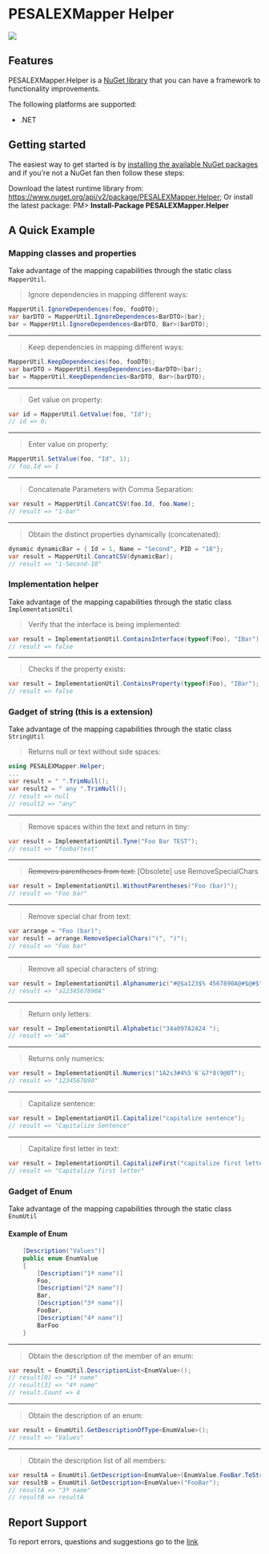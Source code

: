 # PESALEXMapper Helper
![](https://img.shields.io/nuget/v/PESALEXMapper.Helper.svg)

## Features
PESALEXMapper.Helper is a [NuGet library](https://www.nuget.org/api/v2/package/PESALEXMapper.Helper) that you can have a framework to functionality improvements.

The following platforms are supported:
- .NET

## Getting started
The easiest way to get started is by [installing the available NuGet packages](https://www.nuget.org/packages/PESALEXMapper.Helper) and if you're not a NuGet fan then follow these steps:

Download the latest runtime library from: https://www.nuget.org/api/v2/package/PESALEXMapper.Helper;
Or install the latest package:
PM> **Install-Package PESALEXMapper.Helper**

## A Quick Example

### Mapping classes and properties
Take advantage of the mapping capabilities through the static class ```MapperUtil```.

> Ignore dependencies in mapping different ways:
```csharp
MapperUtil.IgnoreDependences(foo, fooDTO);
var barDTO = MapperUtil.IgnoreDependences<BarDTO>(bar);
bar = MapperUtil.IgnoreDependences<BarDTO, Bar>(barDTO);
```

------------

> Keep dependencies in mapping different ways:
```csharp
MapperUtil.KeepDependencies(foo, fooDTO);
var barDTO = MapperUtil.KeepDependencies<BarDTO>(bar);
bar = MapperUtil.KeepDependencies<BarDTO, Bar>(barDTO);
```

------------

> Get value on property:
```csharp
var id = MapperUtil.GetValue(foo, "Id");
// id => 0;
```

------------

> Enter value on property:
```csharp
MapperUtil.SetValue(foo, "Id", 1);
// foo.Id => 1
```

------------

> Concatenate Parameters with Comma Separation:
```csharp
var result = MapperUtil.ConcatCSV(foo.Id, foo.Name);
// result => "1-bar"
```

------------

> Obtain the distinct properties dynamically (concatenated):
```csharp
dynamic dynamicBar = { Id = 1, Name = "Second", PID = "10"};
var result = MapperUtil.ConcatCSV(dynamicBar);
// result => "1-Second-10"
```

### Implementation helper
Take advantage of the mapping capabilities through the static class  ```ImplementationUtil```

> Verify that the interface is being implemented:
```csharp
var result = ImplementationUtil.ContainsInterface(typeof(Foo), "IBar");
// result => false
```

------------

> Checks if the property exists:
```csharp
var result = ImplementationUtil.ContainsProperty(typeof(Foo), "IBar");
// result => false
```

### Gadget of string (this is a extension)
Take advantage of the mapping capabilities through the static class  ```StringUtil```

> Returns null or text without side spaces:
```csharp
using PESALEXMapper.Helper;
...
var result = " ".TrimNull();
var result2 = " any ".TrimNull();
// result => null
// result2 => "any"
```

------------

> Remove spaces within the text and return in tiny:
```csharp
var result = ImplementationUtil.Tyne("Foo Bar TEST");
// result => "foobartest"
```

------------

> ~~Removes parentheses from text:~~
[Obsolete] use RemoveSpecialChars
```csharp
var result = ImplementationUtil.WithoutParentheses("Foo (bar)");
// result => "Foo bar"
```

------------

> Remove special char from text:
```csharp
var arrange = "Foo (bar)";
var result = arrange.RemoveSpecialChars("(", ")");
// result => "Foo bar"
```

------------

> Remove all special characters of string:
```csharp
var result = ImplementationUtil.Alphanumeric("#@$a123$% 4567890A@#$@#$");
// result => "a1234567890A"
```

------------

> Return only letters:
```csharp
var result = ImplementationUtil.Alphabetic("34a097A2424 ");
// result => "aA"
```

------------

> Returns only numerics:
```csharp
var result = ImplementationUtil.Numerics("1A2s3#4%5¨6¨&7*8(9@0T");
// result => "1234567890"
```

------------

> Capitalize sentence:
```csharp
var result = ImplementationUtil.Capitalize("capitalize sentence");
// result => "Capitalize Sentence"
```

------------

> Capitalize first letter in text:
```csharp
var result = ImplementationUtil.CapitalizeFirst("capitalize first letter");
// result => "Capitalize first letter"
```

### Gadget of Enum
Take advantage of the mapping capabilities through the static class  ```EnumUtil```

#### Example of Enum
```csharp
    [Description("Values")]
    public enum EnumValue
    {
        [Description("1ª name")]
        Foo,
        [Description("2ª name")]
        Bar,
        [Description("3ª name")]
        FooBar,
        [Description("4ª name")]
        BarFoo
    }
```

------------

> Obtain the description of the member of an enum:
```csharp
var result = EnumUtil.DescriptionList<EnumValue>();
// result[0] => "1ª name"
// result[3] => "4ª name"
// result.Count => 4
```

------------

> Obtain the description of an enum:
```csharp
var result = EnumUtil.GetDescriptionOfType<EnumValue>();
// result => "Values"
```

------------

> Obtain the description list of all members:
```csharp
var resultA = EnumUtil.GetDescription<EnumValue>(EnumValue.FooBar.ToString());
var resultB = EnumUtil.GetDescription<EnumValue>("FooBar");
// resultA => "3ª name"
// resultB => resultA
```

## Report Support
To report errors, questions and suggestions go to the [link](https://www.nuget.org/packages/PESALEXMapper.Helper/2.0.0/ReportMyPackage)
